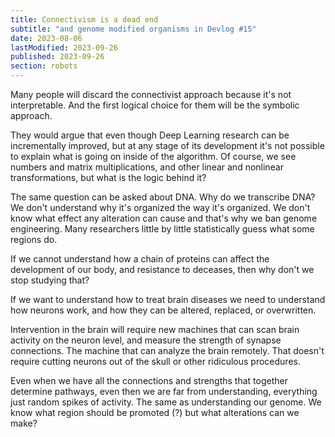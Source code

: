 ```yaml
---
title: Connectivism is a dead end
subtitle: "and genome modified organisms in Devlog #15"
date: 2023-08-06
lastModified: 2023-09-26
published: 2023-09-26
section: robots
---
```


Many people will discard the connectivist approach because it's not interpretable. And the first logical choice for them will be the symbolic approach.

They would argue that even though Deep Learning research can be incrementally improved, but at any stage of its development it's not possible to explain what is going on inside of the algorithm. Of course, we see numbers and matrix multiplications, and other linear and nonlinear transformations, but what is the logic behind it?

The same question can be asked about DNA. Why do we transcribe DNA? We don't understand why it's organized the way it's organized. We don't know what effect any alteration can cause and that's why we ban genome engineering. Many researchers little by little statistically guess what some regions do.

If we cannot understand how a chain of proteins can affect the development of our body, and resistance to deceases, then why don't we stop studying that?

If we want to understand how to treat brain diseases we need to understand how neurons work, and how they can be altered, replaced, or overwritten.

Intervention in the brain will require new machines that can scan brain activity on the neuron level, and measure the strength of synapse connections. The machine that can analyze the brain remotely. That doesn't require cutting neurons out of the skull or other ridiculous procedures.

Even when we have all the connections and strengths that together determine pathways, even then we are far from understanding, everything just random spikes of activity. The same as understanding our genome. We know what region should be promoted (?) but what alterations can we make?
